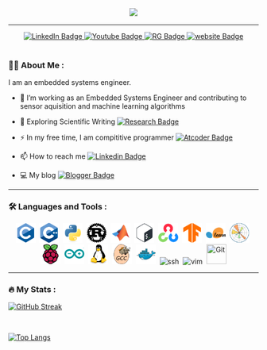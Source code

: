 <div id="header" align="center">
  <img src="https://media.giphy.com/media/3o85xC8sdW7vmG6bRe/giphy.gif">
</div>

---

<div id="badges" align="center">
  <a href="https://www.linkedin.com/in/fathi-mahdi-a4a4bb14b">
    <img src="https://img.shields.io/badge/LinkedIn-blue?style=for-the-badge&logo=linkedin&logoColor=white" alt="LinkedIn Badge"/>
  </a>
  <a href="https://www.youtube.com/channel/UCsDkG3pd7UkyxDf4hFfBevw/featured">
    <img src="https://img.shields.io/badge/YouTube-red?style=for-the-badge&logo=youtube&logoColor=white" alt="Youtube Badge"/>
  </a>
  <a href="https://www.researchgate.net/profile/Fathi-Mahdi-Elsiddig-Haroun">
    <img src="https://img.shields.io/badge/Researchgate-green?style=for-the-badge&logoColor=white" alt="RG Badge"/>
  </a>
    <a href="https://www.fathimahdielsiddig.com">
    <img src="https://img.shields.io/badge/website-fathi mahdi elsiddig-blue?style=for-the-badge&logoColor=white" alt="website Badge"/>
  </a>
</div>

<div id="veiw" align="center">
<img src="https://komarev.com/ghpvc/?username=FathiMahdi&style=flat-square&color=blue" alt=""/>
</div>


### :man_technologist: About Me :

I am an embedded systems engineer.

- :telescope: I’m working as an Embedded Systems Engineer and contributing to sensor aquisition and machine learning algorithms

- :seedling: Exploring Scientific Writing     [![Research Badge](https://img.shields.io/badge/-FATHI-green?style=flat)](https://www.researchgate.net/profile/Fathi-Mahdi-Elsiddig-Haroun)

- :zap: In my free time, I am compititive programmer    [![Atcoder Badge](https://img.shields.io/badge/-FATHI-red?style=flat&)](https://atcoder.jp/)

- :mailbox: How to reach me  [![Linkedin Badge](https://img.shields.io/badge/-FATHI-blue?style=flat&logo=Linkedin&logoColor=white)](https://www.linkedin.com/in/fathi-mahdi-a4a4bb14b)
  
- 💻 My blog  [![Blogger Badge](https://img.shields.io/badge/-FATHI-yellow?style=flat&logo=Blogger&logoColor=white)](https://www.fathimahdielsiddig.com)
 
---

### :hammer_and_wrench: Languages and Tools :
<div id="languages" align="center">
  <img src="https://github.com/devicons/devicon/blob/master/icons/c/c-original.svg" title="C" alt="C" width="40" height="40">&nbsp;
  <img src="https://github.com/devicons/devicon/blob/master/icons/cplusplus/cplusplus-original.svg" title="C++" alt="C++" width="40" height="40">&nbsp;
  <img src="https://github.com/devicons/devicon/blob/master/icons/python/python-original.svg" title="python" alt="python" width="40" height="40">&nbsp;
  <img src="https://github.com/devicons/devicon/blob/master/icons/rust/rust-original.svg" title="rust" **alt="rust" width="40" height="40"/>&nbsp;
  <img src="https://github.com/devicons/devicon/blob/master/icons/matlab/matlab-original.svg" title="Matlab" alt="matlab" width="40" height="40">&nbsp;
  <img src="https://github.com/devicons/devicon/blob/master/icons/bash/bash-original.svg" title="Bash" alt="Bash" width="40" height="40">&nbsp;
  <img src="https://github.com/devicons/devicon/blob/master/icons/opencv/opencv-original.svg" title="opencv" alt="opencv" width="40" height="40">&nbsp;
  <img src="https://github.com/devicons/devicon/blob/master/icons/tensorflow/tensorflow-original.svg" title="tensorflow" alt="tensorflow" width="40" height="40">&nbsp;
  <img src="https://github.com/devicons/devicon/blob/master/icons/scikitlearn/scikitlearn-original.svg" title="scikitlearn" alt="scikitlearn" width="40" height="40">&nbsp;
  <img src="https://github.com/devicons/devicon/blob/master/icons/matplotlib/matplotlib-original.svg" title="matplotlib" **alt="matplotlib" width="40" height="40"/>&nbsp;
  <img src="https://github.com/devicons/devicon/blob/master/icons/raspberrypi/raspberrypi-original.svg" title="Raspberrypi" alt="Raspberrypi" width="40" height="40">&nbsp;
  <img src="https://github.com/devicons/devicon/blob/master/icons/arduino/arduino-original.svg" title="arduino" **alt="arduino" width="40" height="40"/>&nbsp;
  <img src="https://github.com/devicons/devicon/blob/master/icons/linux/linux-original.svg" title="Linux" alt="ubuntu" width="40" height="40">&nbsp;
  <img src="https://github.com/devicons/devicon/blob/master/icons/gcc/gcc-original.svg" title="gcc" alt="gcc" width="40" height="40">&nbsp;
  <img src="https://github.com/devicons/devicon/blob/master/icons/docker/docker-original.svg" title="docker" alt="docker" width="40" height="40">&nbsp;
  <img src="https://github.com/devicons/devicon/blob/master/icons/ssh/ssh-wordmark.svg" title="ssh" alt="ssh" width="40" height="40">&nbsp;
  <img src="https://github.com/devicons/devicon/blob/master/icons/ssh/vim-original.svg" title="vim" alt="vim" width="40" height="40">&nbsp;
  <img src="https://github.com/devicons/devicon/blob/master/icons/verilog/Git-original.svg" title="Git" **alt="verilog" width="40" height="40"/>
</div>

---

### :fire: My Stats :
[![GitHub Streak](http://github-readme-streak-stats.herokuapp.com?user=FathiMahdi&theme=gruvbox)](https://git.io/streak-stats)

<br>

[![Top Langs](https://github-readme-stats.vercel.app/api/top-langs/?username=FathiMahdi&theme=gruvbox&langs_count=20&layout=donut-vertical&exclude_repo=AMS_Beacon)](https://github.com/anuraghazra/github-readme-stats)

<br>

<!--[Harlok's WakaTime stats](https://github-readme-stats.vercel.app/api/wakatime?username=FathiMahdi\&layout=compact)>

